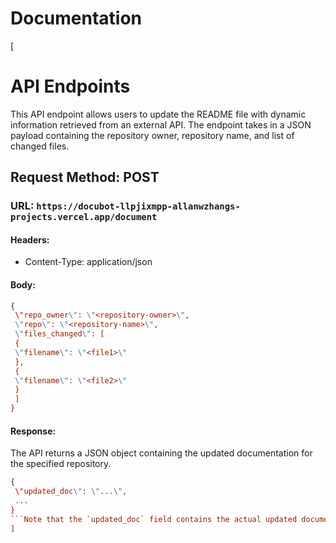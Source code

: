 # Documentation
[
# API Endpoints
This API endpoint allows users to update the README file with dynamic information retrieved from an external API. The endpoint takes in a JSON payload containing the repository owner, repository name, and list of changed files.

## Request Method: POST
### URL: `https://docubot-llpjixmpp-allanwzhangs-projects.vercel.app/document`
#### Headers:
* Content-Type: application/json
#### Body:
```json
{
 \"repo_owner\": \"<repository-owner>\",
 \"repo\": \"<repository-name>\",
 \"files_changed\": [
 {
 \"filename\": \"<file1>\"
 },
 {
 \"filename\": \"<file2>\"
 }
 ]
}
```
#### Response:
The API returns a JSON object containing the updated documentation for the specified repository.
```json
{
 \"updated_doc\": \"...\",
 ...
}
```Note that the `updated_doc` field contains the actual updated documentation
]
